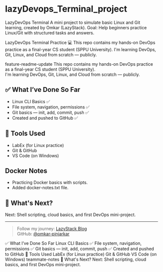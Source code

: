 # lazyDevops_Terminal_project

LazyDevOps Terminal A mini project to simulate basic Linux and Git learning, created by Omkar (LazyStack). Goal: Help beginners practice Linux/Git with structured tasks and answers.

LazyDevOps Terminal Practice 💻 This repo contains my hands-on DevOps practice as a final-year CS student (SPPU University). I'm learning DevOps, Git, Linux, and Cloud from scratch — publicly.

 feature-readme-update
This repo contains my hands-on DevOps practice as a final-year CS student (SPPU University).  
I'm learning DevOps, Git, Linux, and Cloud from scratch — publicly.

## ✅ What I’ve Done So Far

- Linux CLI Basics ✅
- File system, navigation, permissions ✅
- Git basics — init, add, commit, push ✅
- Created and pushed to GitHub ✅

## 📌 Tools Used

- LabEx (for Linux practice)
- Git & GitHub
- VS Code (on Windows)

## Docker Notes  
- Practicing Docker basics with scripts.  
- Added docker-notes.txt file.  


## 🌱 What's Next?

Next: Shell scripting, cloud basics, and first DevOps mini-project.

---

> Follow my journey: [LazyStack Blog](https://your-blog-link.hashnode.dev)  
> GitHub: [@omkar-pinjarkar](https://github.com/omkar-pinjarkar)

✅ What I’ve Done So Far Linux CLI Basics 
✅ File system, navigation, permissions 
✅ Git basics — init, add, commit, push 
✅ Created and pushed to GitHub 
📌 Tools Used LabEx (for Linux practice) Git & GitHub VS Code (on Windows) 
  teammate-notes
🌱 What's Next? Next: Shell scripting, cloud basics, and first DevOps mini-project.

